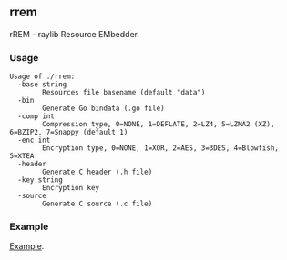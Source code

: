 ## rrem

rREM - raylib Resource EMbedder.

### Usage

```
Usage of ./rrem:
  -base string
    	Resources file basename (default "data")
  -bin
    	Generate Go bindata (.go file)
  -comp int
    	Compression type, 0=NONE, 1=DEFLATE, 2=LZ4, 5=LZMA2 (XZ), 6=BZIP2, 7=Snappy (default 1)
  -enc int
    	Encryption type, 0=NONE, 1=XOR, 2=AES, 3=3DES, 4=Blowfish, 5=XTEA
  -header
    	Generate C header (.h file)
  -key string
    	Encryption key
  -source
    	Generate C source (.c file)
```

### Example

[Example](https://github.com/icodealot/raylib-go/tree/master/examples/others/resources).
